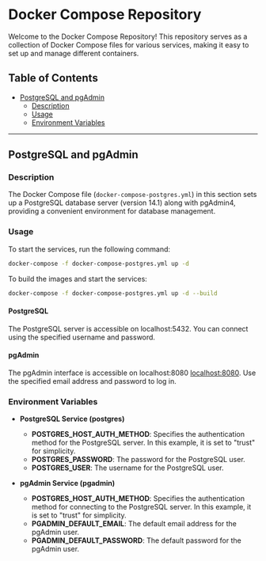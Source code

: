 # Docker Compose Repository

Welcome to the Docker Compose Repository! This repository serves as a collection of Docker Compose files for various services, making it easy to set up and manage different containers.

## Table of Contents

- [PostgreSQL and pgAdmin](#postgresql-and-pgadmin)
  - [Description](#description)
  - [Usage](#usage)
  - [Environment Variables](#environment-variables)

---

## PostgreSQL and pgAdmin

### Description

The Docker Compose file (`docker-compose-postgres.yml`) in this section sets up a PostgreSQL database server (version 14.1) along with pgAdmin4, providing a convenient environment for database management.

### Usage

To start the services, run the following command:

```bash
docker-compose -f docker-compose-postgres.yml up -d
```

To build the images and start the services:

```bash
docker-compose -f docker-compose-postgres.yml up -d --build
```

#### PostgreSQL

The PostgreSQL server is accessible on localhost:5432. You can connect using the specified username and password.

#### pgAdmin

The pgAdmin interface is accessible on localhost:8080 [localhost:8080](http://localhost:8080). Use the specified email address and password to log in.

### Environment Variables

- **PostgreSQL Service (postgres)**

  - **POSTGRES_HOST_AUTH_METHOD**: Specifies the authentication method for the PostgreSQL server. In this example, it is set to "trust" for simplicity.
  - **POSTGRES_PASSWORD**: The password for the PostgreSQL user.
  - **POSTGRES_USER**: The username for the PostgreSQL user.

- **pgAdmin Service (pgadmin)**
  - **POSTGRES_HOST_AUTH_METHOD**: Specifies the authentication method for connecting to the PostgreSQL server. In this example, it is set to "trust" for simplicity.
  - **PGADMIN_DEFAULT_EMAIL**: The default email address for the pgAdmin user.
  - **PGADMIN_DEFAULT_PASSWORD**: The default password for the pgAdmin user.
